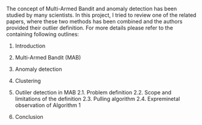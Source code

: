 
The concept of Multi-Armed Bandit and anomaly detection has been studied by many scientists. In this project, I tried to review one of the related papers, where these two methods has been combined and the authors provided their outlier definition. For more details please refer to the containing following outlines:
1. Introduction
2. Multi-Armed Bandit (MAB)
3. Anomaly detection
4. Clustering 
	
2. Outiler detection in MAB 
  2.1. Problem definition
  2.2. Scope and limitations of the definition
  2.3. Pulling algorithm
  2.4. Expreminetal observation of Algorithm 1
3. Conclusion
